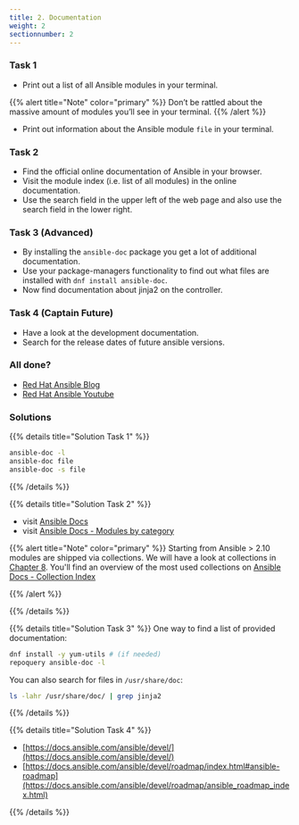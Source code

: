 ```yaml
---
title: 2. Documentation
weight: 2
sectionnumber: 2
---
```


### Task 1

* Print out a list of all Ansible modules in your terminal.

{{% alert title="Note" color="primary" %}}
Don’t be rattled about the massive amount of modules you’ll see in your terminal.
{{% /alert %}}

* Print out information about the Ansible module `file` in your terminal.

### Task 2

* Find the official online documentation of Ansible in your browser.
* Visit the module index (i.e. list of all modules) in the online documentation.
* Use the search field in the upper left of the web page and also use the search field in the lower right.

### Task 3 (Advanced)

* By installing the `ansible-doc` package you get a lot of additional documentation.
* Use your package-managers functionality to find out what files are installed with `dnf install ansible-doc`.
* Now find documentation about jinja2 on the controller.

### Task 4 (Captain Future)

* Have a look at the development documentation.
* Search for the release dates of future ansible versions.

### All done?

* [Red Hat Ansible Blog](https://www.ansible.com/blog)
* [Red Hat Ansible Youtube](https://www.youtube.com/c/AnsibleAutomation/videos)

### Solutions

{{% details title="Solution Task 1" %}}
```bash
ansible-doc -l
ansible-doc file
ansible-doc -s file
```
{{% /details %}}

{{% details title="Solution Task 2" %}}

* visit [Ansible Docs](https://docs.ansible.com/)
* visit [Ansible Docs - Modules by category](https://docs.ansible.com/ansible/2.9/modules/modules_by_category.html)

{{% alert title="Note" color="primary" %}}
Starting from Ansible > 2.10 modules are shipped via collections. We will have a look at collections in [Chapter 8](../08). You'll find an overview of the most used collections on [Ansible Docs - Collection Index](https://docs.ansible.com/ansible/latest/collections/index.html)

{{% /alert %}}

{{% /details %}}

{{% details title="Solution Task 3" %}}
One way to find a list of provided documentation:
```bash
dnf install -y yum-utils # (if needed)
repoquery ansible-doc -l
```

You can also search for files in `/usr/share/doc`:
```bash
ls -lahr /usr/share/doc/ | grep jinja2
```
{{% /details %}}

{{% details title="Solution Task 4" %}}

* [https://docs.ansible.com/ansible/devel/](https://docs.ansible.com/ansible/devel/)
* [https://docs.ansible.com/ansible/devel/roadmap/index.html#ansible-roadmap](https://docs.ansible.com/ansible/devel/roadmap/ansible_roadmap_index.html)

{{% /details %}}
